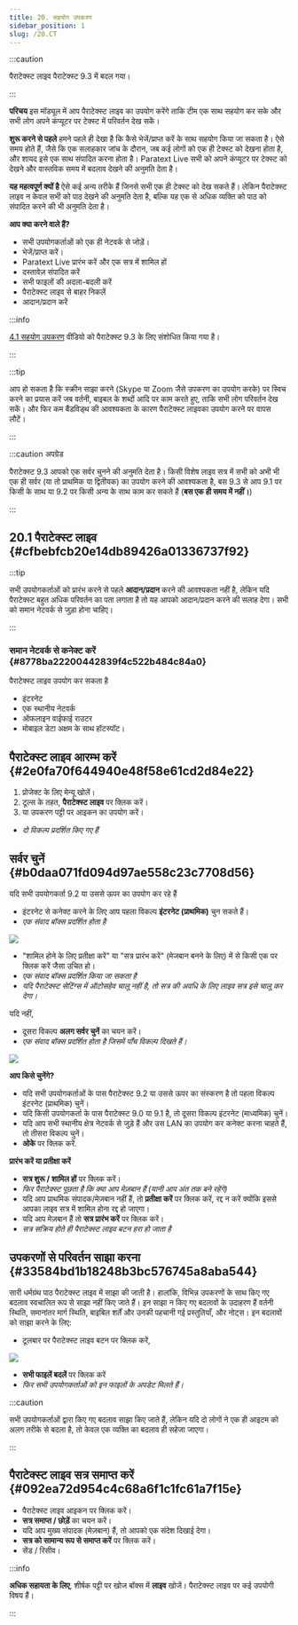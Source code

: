 ```yaml
---
title: 20. सहयोग उपकरण
sidebar_position: 1
slug: /20.CT
---
```


:::caution

पैराटेक्स्ट लाइव पैराटेक्स्ट 9.3 में बदल गया।

:::

**परिचय**  इस मॉड्यूल में आप पैराटेक्स्ट लाइव का उपयोग करेंगे ताकि टीम एक साथ सहयोग कर सके और सभी लोग अपने कंप्यूटर पर टेक्स्ट में परिवर्तन देख सकें।

**शुरू करने से पहले** हमने पहले ही देखा है कि कैसे भेजें/प्राप्त करें के साथ सहयोग किया जा सकता है। ऐसे समय होते हैं, जैसे कि एक सलाहकार जांच के दौरान, जब कई लोगों को एक ही टेक्स्ट को देखना होता है, और शायद इसे एक साथ संपादित करना होता है। Paratext Live सभी को अपने कंप्यूटर पर टेक्स्ट को देखने और वास्तविक समय में बदलाव देखने की अनुमति देता है।

**यह महत्वपूर्ण क्यों है**  ऐसे कई अन्य तरीके हैं जिनसे सभी एक ही टेक्स्ट को देख सकते हैं। लेकिन पैराटेक्स्ट लाइव न केवल सभी को पाठ देखने की अनुमति देता है, बल्कि यह एक से अधिक व्यक्ति को पाठ को संपादित करने की भी अनुमति देता है।

**आप क्या करने वाले हैं?**

- सभी उपयोगकर्ताओं को एक ही नेटवर्क से जोड़ें।
- भेजें/प्राप्त करें।
- Paratext Live प्रारंभ करें और एक सत्र में शामिल हों
- दस्तावेज़ संपादित करें
- सभी फाइलों की अदला-बदली करें
- पैराटेक्स्ट लाइव से बाहर निकलें
- आदान/प्रदान करें

:::info

[4.1 सहयोग उपकरण](https://vimeo.com/641947293)  वीडियो को पैराटेक्स्ट 9.3 के लिए संशोधित किया गया है।

:::

:::tip

आप हो सकता है कि स्क्रीन साझा करने (Skype या Zoom जैसे उपकरण का उपयोग करके) पर स्विच करने का प्रयास करें जब वर्तनी, बाइबल के शब्दों आदि पर काम करते हुए, ताकि सभी लोग परिवर्तन देख सकें। और फिर कम बैंडविड्थ की आवश्यकता के कारण पैराटेक्स्ट लाइवका उपयोग करने पर वापस लौटें।

:::

:::caution अपग्रेड

पैराटेक्स्ट 9.3 आपको एक सर्वर चुनने की अनुमति देता है। किसी विशेष लाइव सत्र में सभी को अभी भी एक ही सर्वर (या तो प्राथमिक या द्वितीयक) का उपयोग करने की आवश्यकता है, बस 9.3 से आप 9.1 पर किसी के साथ या 9.2 पर किसी अन्य के साथ काम कर सकते हैं (**बस एक ही समय में नहीं।**)

:::

## 20.1 पैराटेक्स्ट लाइव {#cfbebfcb20e14db89426a01336737f92}

:::tip

सभी उपयोगकर्ताओं को प्रारंभ करने से पहले **आदान/प्रदान** करने की आवश्यकता नहीं है, लेकिन यदि पैराटेक्स्ट बहुत अधिक परिवर्तन का पता लगाता है तो यह आपको आदान/प्रदान करने की सलाह देगा। सभी को समान नेटवर्क से जुड़ा होना चाहिए।

:::

### समान नेटवर्क से कनेक्ट करें {#8778ba22200442839f4c522b484c84a0}

पैराटेक्स्ट लाइव उपयोग कर सकता है

- इंटरनेट
- एक स्थानीय नेटवर्क
- ऑफलाइन वाईफाई राउटर
- मोबाइल डेटा अक्षम के साथ हॉटस्पॉट।

## पैराटेक्स्ट लाइव आरम्भ करें {#2e0fa70f644940e48f58e61cd2d84e22}

1. प्रोजेक्ट के लिए मेन्यू खोलें।
2. टूल्स के तहत, **पैराटेक्स्ट लाइव** पर क्लिक करें।
3. या उपकरण पट्टी पर आइकन का उपयोग करें।
 - _दो विकल्प प्रदर्शित किए गए हैं_

## सर्वर चुनें {#b0daa071fd094d97ae558c23c7708d56}

यदि सभी उपयोगकर्ता 9.2 या उससे ऊपर का उपयोग कर रहे हैं

- इंटरनेट से कनेक्ट करने के लिए आप पहला विकल्प **इंटरनेट (प्राथमिक)** चुन सकते हैं।
 - _एक संवाद बॉक्स प्रदर्शित होता है_

  ![](./918960374.png)

- "शामिल होने के लिए प्रतीक्षा करें" या "सत्र प्रारंभ करें" (मेजबान बनने के लिए) में से किसी एक पर क्लिक करें जैसा उचित हो।
 - _एक संवाद बॉक्स प्रदर्शित किया जा सकता है_
 - _यदि पैराटेक्स्ट सेटिंग्स में ऑटोसहेव चालू नहीं है, तो सत्र की अवधि के लिए लाइव सत्र इसे चालू कर देगा।_

यदि नहीं,

- दूसरा विकल्प **अलग सर्वर चुनें** का चयन करें।
 - _एक संवाद बॉक्स प्रदर्शित होता है जिसमें पाँच विकल्प दिखते हैं।_

  ![](./564161900.png)

**आप किसे चुनेंगे?**

- यदि सभी उपयोगकर्ताओं के पास पैराटेक्स्ट 9.2 या उससे ऊपर का संस्करण है तो पहला विकल्प इंटरनेट (प्राथमिक) चुनें।
- यदि किसी उपयोगकर्ता के पास पैराटेक्स्ट 9.0 या 9.1 है, तो दूसरा विकल्प इंटरनेट (माध्यमिक) चुनें।
- यदि आप सभी स्थानीय क्षेत्र नेटवर्क से जुड़े हैं और उस LAN का उपयोग कर कनेक्ट करना चाहते हैं, तो तीसरा विकल्प चुनें।
- **ओके** पर क्लिक करें.

**प्रारंभ करें या प्रतीक्षा करें**

- **सत्र शुरू / शामिल हों** पर क्लिक करें।
 - _फिर पैराटेक्स्ट पूछता है कि क्या आप मेज़बान हैं (यानी आप अंत तक बने रहेंगे)_
- यदि आप प्राथमिक संपादक/मेज़बान नहीं हैं, तो **प्रतीक्षा करें** पर क्लिक करें, रद्द न करें क्योंकि इससे आपका लाइव सत्र में शामिल होना रद्द हो जाएगा।
- यदि आप मेज़बान हैं तो **सत्र प्रारंभ करें** पर क्लिक करें।
 - _सत्र सक्रिय होते ही पैराटेक्स्ट लाइव बटन हरा हो जाता है_

## उपकरणों से परिवर्तन साझा करना {#33584bd1b18248b3bc576745a8aba544}

सारी धर्मग्रंथ पाठ पैराटेक्स्ट लाइव में साझा की जाती है। हालांकि, विभिन्न उपकरणों के साथ किए गए बदलाव स्वचालित रूप से साझा नहीं किए जाते हैं। इन साझा न किए गए बदलावों के उदाहरण हैं वर्तनी स्थिति, समानांतर मार्ग स्थिति, बाइबिल शर्तें और उनकी पहचानी गई प्रस्तुतियाँ, और नोट्स। इन बदलावों को साझा करने के लिए:

- टूलबार पर पैराटेक्स्ट लाइव बटन पर क्लिक करें,

![](./419095099.png)

- **सभी फाइलें बदलें** पर क्लिक करें
 - _फिर सभी उपयोगकर्ताओं को इन फाइलों के अपडेट मिलते हैं।_

:::caution

सभी उपयोगकर्ताओं द्वारा किए गए बदलाव साझा किए जाते हैं, लेकिन यदि दो लोगों ने एक ही आइटम को अलग तरीके से बदला है, तो केवल एक व्यक्ति का बदलाव ही सहेजा जाएगा।

:::

## पैराटेक्स्ट लाइव सत्र समाप्त करें {#092ea72d954c4c68a6f1c1fc61a7f15e}

- पैराटेक्स्ट लाइव आइकन पर क्लिक करें।
- **सत्र समाप्त / छोड़ें** का चयन करें।
- यदि आप मुख्य संपादक (मेज़बान) हैं, तो आपको एक संदेश दिखाई देगा।
- **सत्र को सामान्य रूप से समाप्त करें** पर क्लिक करें।
- सेंड / रिसीव।

:::info

**अधिक सहायता के लिए**, शीर्षक पट्टी पर खोज बॉक्स में **लाइव** खोजें। पैराटेक्स्ट लाइव पर कई उपयोगी विषय हैं।

:::




